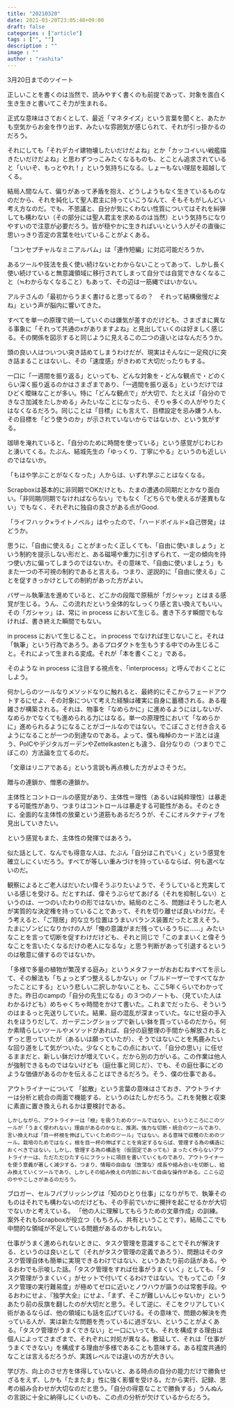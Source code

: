 ```yaml
---
title: "20210320"
date: 2021-03-20T23:05:48+09:00
draft: false
categories : ["article"]
tags : ["", ""]
description : ""
image : ""
author : "rashita"
---
```


3月20日までのツイート

正しいことを書くのは当然で、読みやすく書くのも前提であって、対象を面白く生き生きと書いてこそ力が生まれる。

正式な意味はさておくとして、最近「マネタイズ」という言葉を聞くと、あたかも空気からお金を作り出す、みたいな雰囲気が感じられて、それが引っ掛かるのだろう。

それにしても「それデカイ建物壊したいだけだよね」とか「カッコイいい戦艦描きたいだけだよね」と思わずつっこみたくなるものも、とことん追求されていると「いいぞ、もっとやれ！」という気持ちになる。しょーもない理屈を超越してくる。

結局人間なんて、偏りがあって矛盾を抱え、どうしようもなく生きているものなのだから、それを純化して聖人君主に持っていこうなんて、そもそもがしんどい考え方なのだ。でも、不思議と、自分が気にくわない性質についてはそれを糾弾しても構わない（その部分には聖人君主を求めるのは当然）という気持ちになりやすいので注意が必要だろう。皆が穏やかに生きればいいという人がその直後に思いっきり否定の言葉を吐いていることがよくある。

「コンセプチャルなミニアルバム」は「連作短編」に対応可能だろうか。

あるツールや技法を長く使い続けないとわからないことってあって、しかし長く使い続けていると無意識領域に移行されてしまって自分では自覚できなくなること（≒わからなくなること）もあって、その辺は一筋縄ではいかない。

アルテさんの「最初からうまく書けると思ってるの？　それって結構傲慢だよね」という声が脳内に響いてきた。

すべてを単一の原理で統一していくのは嫌気が差すのだけども、さまざまに異なる事象に「それって共通のxがありますよね」と見出していくのは好ましく感じる。その関係を図示すると同じように見えるこの二つの違いとはなんだろうか。

頭の良い人はついつい突き詰めてしまうわけだが、現実はそんなに一足飛びに突き詰まることはないし、その「速度感」がきわめて大切だったりもする。

一口に「一週間を振り返る」といっても、どんな対象を・どんな観点で・どのくらい深く振り返るのかはさまざまであり、「一週間を振り返る」というだけではひどく曖昧なことが多い。特に「どんな観点で」が大切で、たとえば「自分のできなさ加減をたしかめる」みたいなことになったら、そりゃ多くの人がやりたくはなくなるだろう。同じことは「目標」にも言えて、目標設定を忌み嫌う人も、その目標を「どう使うのか」が示されていないからではないか、という気がする。

珈琲を淹れていると、「自分のために時間を使っている」という感覚がじわじわと湧いてくる。たぶん、結城先生の「ゆっくり、丁寧にやる」というのも近しいのではないか。

「もはや学ぶことがなくなった」人からは、いずれ学ぶことはなくなる。

Scrapboxは基本的に非同期でOKだけとも、たまの遭遇の同期だとかなり面白い。「非同期/同期でなければならない」でもなく「どちらでも使えるが差異もない」でもなく、それぞれに独自の良さがある点がGood.

「ライフハック×ライトノベル」はやったので、「ハードボイルド×自己啓発」はどうか。


思うに、「自由に使える」ことがまったく正しくても、「自由に使いましょう」という制約を提示しない形だと、ある磁場や重力に引きずられて、一定の傾向を持つ使い方に偏ってしまうのではないか。その意味で、「自由に使いましょう」もまた一つの不可視の制約であると言える。つまり、逆説的に「自由に使える」ことを促すきっかけとしての制約があった方がよい。

バザール執筆法を進めていると、どこかの段階で原稿が「ガシャッ」とはまる感覚が生じる。うん、この流れだという全体的なしっくり感と言い換えてもいい。その「ガシャッ」は、常に in process において生じる。書き下ろす瞬間でもなければ、書き終えた瞬間でもない。

in process において生じること。 in process でなければ生じないこと。それは「執筆」という行為であろう。あるプロダクトを生もうする中でのみ生じること。それによって生まれる変成。それが「本を書くこと」である。

そのような in process に注目する視点を、「interprocess」と呼んでおくことにしよう。

何かしらのツールなりメソッドなりに触れると、最終的にそこからフェードアウトするにせよ、その対象について考えた経験は確実に自身に蓄積される。ある複雑さが構築される。それは、物事を「なめらかに」に進めるようにはしないが、なめらかでなくても進められる力にはなる。単一の原理性において「なめらかに」進められるようになることがゴールなのではない。でこぼこさと付き合えるようになることが一つの到達なのである。よって、僕も梅棹のカード法とは違う、PoICやデジタルガーデンやZettelkastenとも違う、自分なりの（つまりでこぼこの）方法論を立てるのだ。

「文章はリニアである」という言説も再点検した方がよさそうだ。

贈与の連鎖か、憎悪の連鎖か。

主体性とコントロールの感覚があり、主体性＝理性（あるいは純粋理性）は暴走する可能性があり、つまりはコントロールは暴走する可能性がある。そのときに、全面的な主体性の放棄という道筋もあるだろうが、そこにオルタナティブを見出していきたい。

という感覚もまた、主体性の発揮ではあろう。

似た話として、なんでも得意な人は、たぶん「自分はこれでいく」という感覚を確立しにくいだろう。すべてが等しい重みづけを持っているならば、何も選べないのだ。

観察によるとご老人はだいたい偉そうぶりたいようで、そうしていると充実している感じを受ける。だとすれば、偉そうぶらせてあげる（それを抑制しない）というのは、一つのいたわりの形ではないか。結局のところ、問題はそうした老人が実質的な決定権を持っていることであって、それを切り離せば良いわけだ。そう考えると、「ご隠居」的な立ち位置はうまいバランス装置だったと言えそう。たまにゾンビになりかけの人が「俺の意識がまだ残っているうちに……」みたいなことを言って切断を促すわけだけども、それと同じで「このままいくと偉そうなことを言いたくなるだけの老人になるな」と思う判断があって引退するというのは敬意に値するのではないか。

「多様で多量の植物が繁茂する庭み」というメタファーがおおむねすべてを示して、その解法も「ちょっとずつ整えるしかない」or「ブルドーザーですべてなかったことにする」という悲しい二択しかないことも、ここ5年くらいでわかってきた。昨日のcampの「自分の先生になる」の３つのノートも、（見ていた人はわかるけども）めちゃくちゃ時間をかけて書いた。これまでだったら、そういうのはまるっと先送りしていた。結果、庭の混乱が深まっていた。なにせ庭の手入れをほうりだして、ガーデニングショップで新しい鉢を買っているのだから。何か素晴らしいツールやメソッドがあれば、自分の庭整理の手間から解放されるとずっと思っていたが（あるいは願っていたが）、そうではないことを馬鹿みたいな回り道をして気がついた。少なくともこの点において、「自分の思い」に任せるままだと、新しい鉢だけが増えていく。だから別の力がいる。この作業は他人が強制できるものではないけども（庭仕事と同じだ）、でも、その庭仕事にどのような価値があるのかを伝えることはできるだろう。そう、僕の仕事である。

アウトライナーについて
    「拡散」という言葉の意味はさておき、アウトライナーは分析と統合の両面で機能する、というのはたしかだろう。これを発散と収束に素直に置き換えられるかは要検討である。

    しかしながら、アウトライナーは「根」を扱うためのツールではない、というところにこのツールが「うまく使われない」理由があるのかなと、推測。強力な切断・統合のツールであり、言い換えれば「目一杯根を伸ばしていくためのツール」ではない。ある意味で収穫のためのツール。栽培のためではなく。根を目一杯の伸ばすことを肯定するならば、管理する為の構造におくべきではない。しかし、管理する為の構造を（仮固定であっても）まったく作らないアウトライナーは、ただただひたすらにフラットに項目を書いていくものであり、アウトライナーを使う意義が著しく減少する。つまり、情報の自由な（放蕩な）成長や絡み合いを切断し、組み換えていくツールであり、しかしその組み換えの内部において自由な操作がある。ここら辺のややこしさがあるのだろう。

ブロガー、セルフパブリッシングは「知のひとり仕事」になりがちで、執筆そのものはそれでも構わないのだけども、その手前でいかに攪拌を起こせるかが大切でないかと考えている。
「他の人に理解してもらうための文章作成」の訓練。案外それもScrapboxが役立つ（もちろん、共有ということです）。結局ここでも中間的な領域が不足している問題があるのかもしれない。

仕事がうまく進められないときに、タスク管理を意識することでそれが解決する、というのは良いとして（それがタスク管理の定義であろう）、問題はそのタスク管理自体も簡単に実現できるわけではない、というあたり前の話がある。やるおわでも示唆した話。「タスク管理をすれば仕事がうまくいく」としても、「タスク管理がうまくいく」がセットで付いてくるわけではない。でもってこの「タスク管理の実行難易度」が極めてゼロに近いとノウハウが謳うのは常套手段。やるおわにせよ、『独学大全』にせよ、「まず、そこが難しいんじゃないか」というあたり前の反旗を翻したのが大切だと思う。そして逆に、そこをクリアしていく術があるならば、他の領域にも話を広げていける。その意味で、問題の解決を売っている人が、実は新たな問題を売っているに過ぎない、ということがよくある。「タスク管理がうまくできない」と一口にいっても、それを構成する理由は個人によってさまざまで、それぞれに対処が異なる。敷延して、それは「仕事がうまくできない」を構成する理由が多様であることも意味する。ある程度共通的なことは言えるだろうが、実践レベルでは違いの方が大きい。

学び方、向上のさせ方を体得していないと、ある時点の自分の能力だけで勝負せざるをえず、しかも「たまたま」性に強く影響を受ける。だから実行、記録、思考の組み合わせが大切なのだと思う。「自分の得意なことで勝負する」うんぬんの言説に十全に納得しにくいのも、この点の分析が欠けているからだろう。
